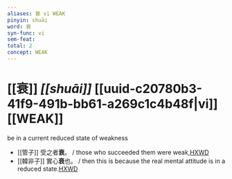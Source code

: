 ```yaml
---
aliases: 衰 vi WEAK
pinyin: shuāi
word: 衰
syn-func: vi
sem-feat: 
total: 2
concept: WEAK 
---
```

# [[衰]] *[[shuāi]]*  [[uuid-c20780b3-41f9-491b-bb61-a269c1c4b48f|vi]] [[WEAK]]
be in a current reduced state of weakness
 - [[管子]] 受之者**衰**。 / those who succeeded them were weak,[HXWD](https://hxwd.org/textview.html?location=KR3c0001_tls_005-59a.3)
 - [[韓非子]] 實心**衰**也。 / then this is because the real mental attitude is in a reduced state.[HXWD](https://hxwd.org/textview.html?location=KR3c0005_tls_020-22a.4)